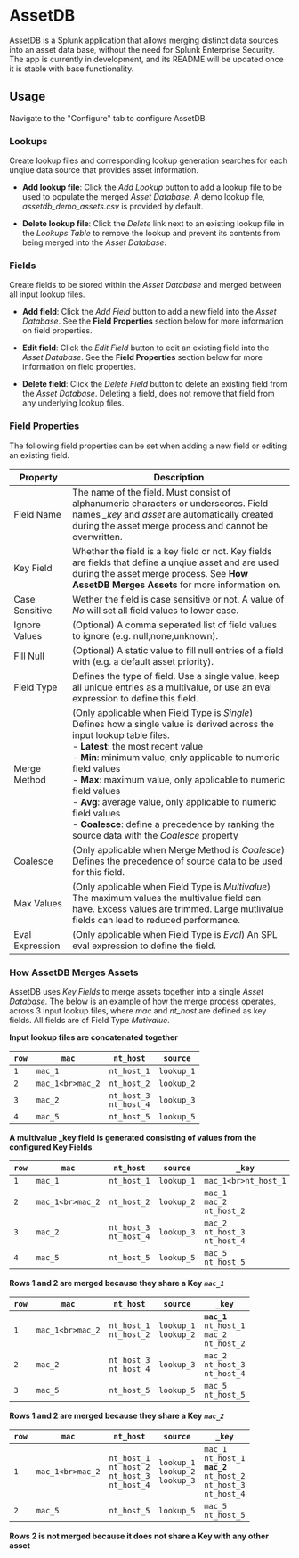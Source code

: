 # AssetDB

AssetDB is a Splunk application that allows merging distinct data sources into an asset data base, without the need for Splunk Enterprise Security. The app is currently in development, and its README will be updated once it is stable with base functionality.

## Usage

Navigate to the "Configure" tab to configure AssetDB

### Lookups

Create lookup files and corresponding lookup generation searches for each unqiue data source that provides asset information. 

 - **Add lookup file**: Click the *Add Lookup* button to add a lookup file to be used to populate the merged *Asset Database*. A demo lookup file, *assetdb_demo_assets.csv* is provided by default. 

 - **Delete lookup file**: Click the *Delete* link next to an existing lookup file in the *Lookups Table* to remove the lookup and prevent its contents from being merged into the *Asset Database*.

### Fields

Create fields to be stored within the *Asset Database* and merged between all input lookup files. 

- **Add field**: Click the *Add Field* button to add a new field into the *Asset Database*. See the **Field Properties** section below for more information on field properties. 

- **Edit field**: Click the *Edit Field* button to edit an existing field into the *Asset Database*. See the **Field Properties** section below for more information on field properties. 

- **Delete field**: Click the *Delete Field* button to delete an existing field from the *Asset Database*. Deleting a field, does not remove that field from any underlying lookup files. 

### Field Properties

The following field properties can be set when adding a new field or editing an existing field. 

| Property | Description |
| ----------- | ----------- |
| Field Name | The name of the field. Must consist of alphanumeric characters or underscores. Field names *_key* and *asset* are automatically created during the asset merge process and cannot be overwritten. |
| Key Field | Whether the field is a key field or not. Key fields are fields that define a unqiue asset and are used during the asset merge process. See **How AssetDB Merges Assets** for more information on. |
| Case Sensitive | Wether the field is case sensitive or not. A value of *No* will set all field values to lower case. |
| Ignore Values | (Optional) A comma seperated list of field values to ignore (e.g. null,none,unknown). |
| Fill Null | (Optional) A static value to fill null entries of a field with (e.g. a default asset priority). | 
| Field Type | Defines the type of field. Use a single value, keep all unique entries as a multivalue, or use an eval expression to define this field. |
| Merge Method | (Only applicable when Field Type is *Single*) Defines how a single value is derived across the input lookup table files.<br>- **Latest**: the most recent value<br>- **Min**: minimum value, only applicable to numeric field values<br>- **Max**: maximum value, only applicable to numeric field values<br>- **Avg**: average value, only applicable to numeric field values<br>- **Coalesce**: define a precedence by ranking the source data with the *Coalesce* property |
| Coalesce | (Only applicable when Merge Method is *Coalesce*) Defines the precedence of source data to be used for this field. |
| Max Values | (Only applicable when Field Type is *Multivalue*) The maximum values the multivalue field can have. Excess values are trimmed. Large mutlivalue fields can lead to reduced performance. 
| Eval Expression | (Only applicable when Field Type is *Eval*) An SPL eval expression to define the field. 

### How AssetDB Merges Assets

AssetDB uses *Key Fields* to merge assets together into a single *Asset Database*. The below is an example of how the merge process operates, across 3 input lookup files, where *mac* and *nt_host* are defined as key fields. All fields are of Field Type *Mutivalue*.

**Input lookup files are concatenated together**

| `row` | `mac` | `nt_host` | `source` |
| ----------- | ----------- | ----------- | ----------- |
| `1` | `mac_1` | `nt_host_1` | `lookup_1` |
| `2` | `mac_1<br>mac_2` | `nt_host_2` | `lookup_2` |
| `3` | `mac_2` | `nt_host_3`<br>`nt_host_4` | `lookup_3` |
| `4` | `mac_5` | `nt_host_5` | `lookup_5` |

**A multivalue _key field is generated consisting of values from the configured Key Fields**

| `row` | `mac` | `nt_host` | `source` | `_key` |
| ----------- | ----------- | ----------- | ----------- | ----------- |
| `1` | `mac_1` | `nt_host_1` | `lookup_1` | `mac_1<br>nt_host_1` |
| `2` | `mac_1<br>mac_2` | `nt_host_2` | `lookup_2` | `mac_1`<br>`mac_2`<br>`nt_host_2` |
| `3` | `mac_2` | `nt_host_3`<br>`nt_host_4` | `lookup_3` | `mac_2`<br>`nt_host_3`<br>`nt_host_4` |
| `4` | `mac_5` | `nt_host_5` | `lookup_5` | `mac_5`<br>`nt_host_5` |

**Rows 1 and 2 are merged because they share a Key** ***`mac_1`***

| `row` | `mac` | `nt_host` | `source` | `_key` |
| ----------- | ----------- | ----------- | ----------- | ----------- |
| `1` | `mac_1<br>mac_2` | `nt_host_1`<br>`nt_host_2` | `lookup_1`<br>`lookup_2` | **`mac_1`**<br>`nt_host_1`<br>`mac_2`<br>`nt_host_2` |
| `2` | `mac_2` | `nt_host_3`<br>`nt_host_4` | `lookup_3` | `mac_2`<br>`nt_host_3`<br>`nt_host_4` |
| `3` | `mac_5` | `nt_host_5` | `lookup_5` | `mac_5`<br>`nt_host_5` |

**Rows 1 and 2 are merged because they share a Key** ***`mac_2`***

| `row` | `mac` | `nt_host` | `source` | `_key` |
| ----------- | ----------- | ----------- | ----------- | ----------- |
| `1` | `mac_1<br>mac_2` | `nt_host_1`<br>`nt_host_2`<br>`nt_host_3`<br>`nt_host_4` | `lookup_1`<br>`lookup_2`<br>`lookup_3` | `mac_1`<br>`nt_host_1`<br>**`mac_2`**<br>`nt_host_2`<br>`nt_host_3`<br>`nt_host_4` |
| `2` | `mac_5` | `nt_host_5` | `lookup_5` | `mac_5`<br>`nt_host_5` |

**Rows 2 is not merged because it does not share a Key with any other asset**

